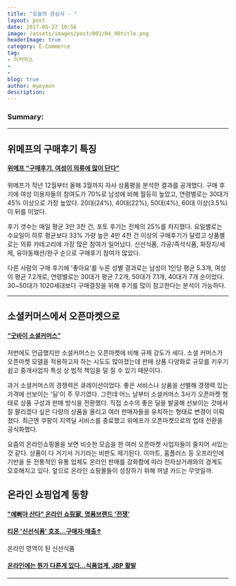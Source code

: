 ```yaml
---
title: "오늘의 관심사 - "
layout: post
date: 2017-05-27 10:56
image: /assets/images/post/001/04_00title.png
headerImage: true
category: E-Commerce
tag:
- 이커머스
-
-
blog: true
author: Hyeyeon
description:
---
```


### Summary:



---

## 위메프의 구매후기 특징

#### [위메프 “구매후기, 여성이 의류에 많이 단다"](http://www.zdnet.co.kr/news/news_view.asp?artice_id=20170313102858)

위메프가 작년 12월부터 올해 3월까지 자사 상품평을 분석한 결과를 공개했다. 구매 후기에 여성 이용자들의 참여도가 70%로 남성에 비해 월등히 높았고, 연령별로는 30대가 45% 이상으로 가장 높았다. 20대(24%), 40대(22%), 50대(4%), 60대 이상(3.5%)이 뒤를 이었다.

후기 갯수는 매일 평균 3만 3천 건, 포토 후기는 전체의 25%를 차지했다. 요일별로는 수요일이 하루 평균보다 33% 가량 높은 4만 4천 건 이상의 구매후기가 달렸고 상품별로는 의류 카테고리에 가장 많은 참여가 일어났다. 신선식품, 가공/즉석식품, 화장지/세제, 유아동패션/완구 순으로 구매후기 참여가 많았다.

다른 사람의 구매 후기에 '좋아요'를 누른 성별 결과로는 남성이 1인당 평균 5.3개, 여성이 평균 7.2개로, 연령별로는 30대가 평균 7.2개, 50대가 7.1개, 40대가 7개 순이었다. 30~50대가 1020세대보다 구매결정을 위해 후기를 많이 참고한다는 분석이 가능하다.

---

## 소셜커머스에서 오픈마켓으로

#### [“굿바이 소셜커머스”](http://www.zdnet.co.kr/news/news_view.asp?artice_id=20170315164142)

저번에도 언급했지만 소셜커머스는 오픈마켓에 비해 규제 강도가 세다. 소셜 커머스가 오픈마켓 모델을 적용하고자 하는 시도도 많아졌는데 판매 상품 다양화로 규모를 키우기 쉽고 중개사업자 특성 상 법적 책임을 덜 질 수 있기 때문이다.

과거 소셜커머스의 경쟁력은 큐레이션이었다. 좋은 서비스나 상품을 선별해 경쟁력 있는 가격에 선보이는 '딜'이 주 무기였다. 그런데 어느 날부터 소셜커머스 3사가 오픈마켓 형태로 상품 구성과 판매 방식을 전환했다. 직접 소수의 좋은 딜을 발굴해 선보이는 것에서 잘 팔리겠다 싶은 다량의 상품을 올리고 여러 판매자들을 유치하는 형태로 변경이 이뤄졌다. 최근엔 쿠팡이 지역딜 서비스를 종료했고 위메프가 오픈마켓으로의 업태 전환을 공식화했다.

요즘의 온라인쇼핑몰을 보면 비슷한 모습을 한 여러 오픈마켓 사업자들이 줄지어 서있는 것 같다. 상품이 다 거기서 거기라는 비판도 제기된다. 이마트, 홈플러스 등 오프라인에 기반을 둔 전통적인 유통 업체도 온라인 판매를 강화함에 따라 전자상거래와의 경계도 모호해지고 있다. 앞으로 온라인 쇼핑몰들이 성장하기 위해 꺼낼 카드는 무엇일까.


## 온라인 쇼핑업계 동향

#### ["예뻐야 산다" 온라인 쇼핑家, 명품브랜드 '전쟁'](http://www.ebn.co.kr/news/view/884746)



#### [티몬 '신선식품' 호조…구매자·매출↑](http://www.zdnet.co.kr/news/news_view.asp?artice_id=20170329134434)

온라인 영역이 된 신선식품


#### [온라인에는 뭔가 다른게 있다…식품업계, JBP 활발](http://news.heraldcorp.com/view.php?ud=20170518000092)


---

